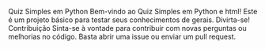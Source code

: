 Quiz Simples em Python
Bem-vindo ao Quiz Simples em Python e html! Este é um projeto básico para testar seus conhecimentos de gerais. Divirta-se!
Contribuição
Sinta-se à vontade para contribuir com novas perguntas ou melhorias no código. Basta abrir uma issue ou enviar um pull request. 